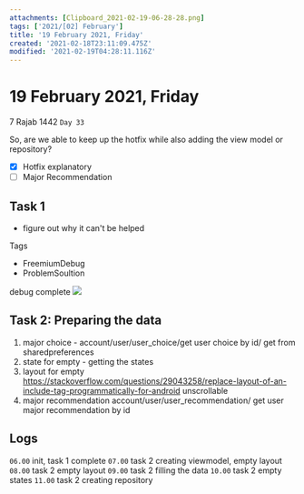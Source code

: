 ```yaml
---
attachments: [Clipboard_2021-02-19-06-28-28.png]
tags: ['2021/[02] February']
title: '19 February 2021, Friday'
created: '2021-02-18T23:11:09.475Z'
modified: '2021-02-19T04:28:11.116Z'
---
```


# 19 February 2021, Friday
7 Rajab 1442 `Day 33`

So, are we able to keep up the hotfix while also adding the view model or repository?
- [x] Hotfix explanatory
- [ ] Major Recommendation

## Task 1
- figure out why it can't be helped

Tags
- FreemiumDebug
- ProblemSoultion

debug complete
![](@attachment/Clipboard_2021-02-19-06-28-28.png)


## Task 2: Preparing the data
1. major choice - 
  account/user/user_choice/get user choice by id/ 
  get from sharedpreferences
2. state for empty - getting the states
3. layout for empty https://stackoverflow.com/questions/29043258/replace-layout-of-an-include-tag-programmatically-for-android
  unscrollable
4. major recommendation
   account/user/user_recommendation/ get user major recommendation by id

## Logs
`06.00` init, task 1 complete
`07.00` task 2 creating viewmodel, empty layout
`08.00` task 2 empty layout
`09.00` task 2 filling the data
`10.00` task 2 empty states
`11.00` task 2 creating repository

